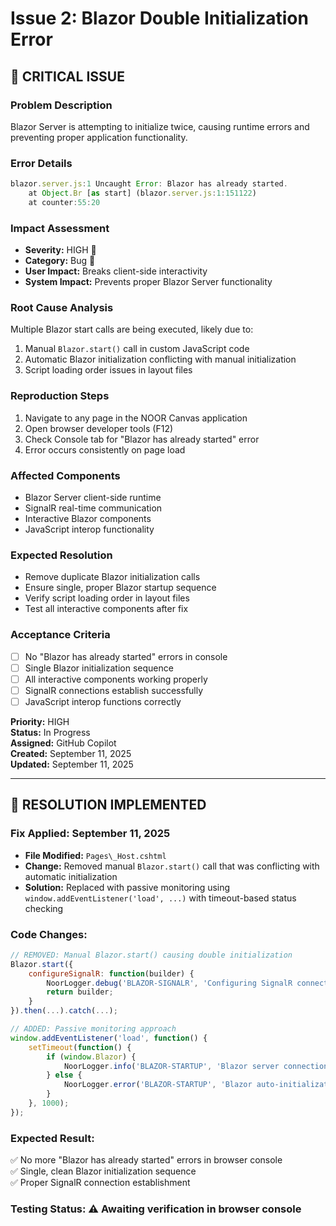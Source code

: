 # Issue 2: Blazor Double Initialization Error

## 🔴 **CRITICAL ISSUE**

### **Problem Description**

Blazor Server is attempting to initialize twice, causing runtime errors and preventing proper application functionality.

### **Error Details**

```javascript
blazor.server.js:1 Uncaught Error: Blazor has already started.
    at Object.Br [as start] (blazor.server.js:1:151122)
    at counter:55:20
```

### **Impact Assessment**

- **Severity:** HIGH 🔴
- **Category:** Bug 🐛
- **User Impact:** Breaks client-side interactivity
- **System Impact:** Prevents proper Blazor Server functionality

### **Root Cause Analysis**

Multiple Blazor start calls are being executed, likely due to:

1. Manual `Blazor.start()` call in custom JavaScript code
2. Automatic Blazor initialization conflicting with manual initialization
3. Script loading order issues in layout files

### **Reproduction Steps**

1. Navigate to any page in the NOOR Canvas application
2. Open browser developer tools (F12)
3. Check Console tab for "Blazor has already started" error
4. Error occurs consistently on page load

### **Affected Components**

- Blazor Server client-side runtime
- SignalR real-time communication
- Interactive Blazor components
- JavaScript interop functionality

### **Expected Resolution**

- Remove duplicate Blazor initialization calls
- Ensure single, proper Blazor startup sequence
- Verify script loading order in layout files
- Test all interactive components after fix

### **Acceptance Criteria**

- [ ] No "Blazor has already started" errors in console
- [ ] Single Blazor initialization sequence
- [ ] All interactive components working properly
- [ ] SignalR connections establish successfully
- [ ] JavaScript interop functions correctly

**Priority:** HIGH  
**Status:** In Progress  
**Assigned:** GitHub Copilot  
**Created:** September 11, 2025  
**Updated:** September 11, 2025

---

## 🔧 **RESOLUTION IMPLEMENTED**

### **Fix Applied:** September 11, 2025

- **File Modified:** `Pages\_Host.cshtml`
- **Change:** Removed manual `Blazor.start()` call that was conflicting with automatic initialization
- **Solution:** Replaced with passive monitoring using `window.addEventListener('load', ...)` with timeout-based status checking

### **Code Changes:**

```javascript
// REMOVED: Manual Blazor.start() causing double initialization
Blazor.start({
    configureSignalR: function(builder) {
        NoorLogger.debug('BLAZOR-SIGNALR', 'Configuring SignalR connection');
        return builder;
    }
}).then(...).catch(...);

// ADDED: Passive monitoring approach
window.addEventListener('load', function() {
    setTimeout(function() {
        if (window.Blazor) {
            NoorLogger.info('BLAZOR-STARTUP', 'Blazor server connection auto-established');
        } else {
            NoorLogger.error('BLAZOR-STARTUP', 'Blazor auto-initialization failed');
        }
    }, 1000);
});
```

### **Expected Result:**

✅ No more "Blazor has already started" errors in browser console  
✅ Single, clean Blazor initialization sequence  
✅ Proper SignalR connection establishment

### **Testing Status:** ⚠️ Awaiting verification in browser console
